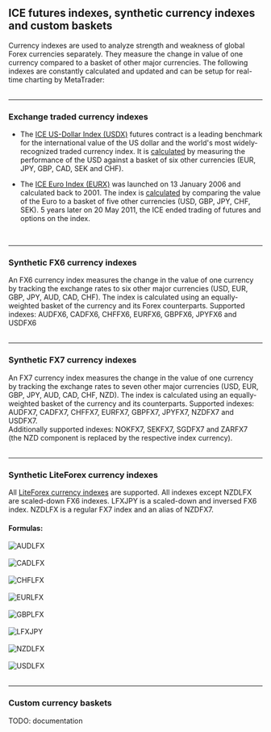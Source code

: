 
## ICE futures indexes, synthetic currency indexes and custom baskets

Currency indexes are used to analyze strength and weakness of global Forex currencies separately. They measure the change in
value of one currency compared to a basket of other major currencies. The following indexes are constantly calculated and
updated and can be setup for real-time charting by MetaTrader:
<br>
<br>

---

### Exchange traded currency indexes
- The <a href="https://www.theice.com/publicdocs/futures_us/USDX_Futures_Contract.pdf" target="_blank">ICE US-Dollar Index
(USDX)</a> futures contract is a leading benchmark for the international value of the US dollar and the world's most
widely-recognized traded currency index. It is <a href="http://www.forexltd.co.uk/trade/contrspec/usdx/" target="_blank">
calculated</a> by measuring the performance of the USD against a basket of six other currencies (EUR, JPY, GBP, CAD, SEK
and CHF).

- The <a href="http://web.archive.org/web/20111213011531if_/https://www.theice.com/publicdocs/rulebooks/futures_us/24_ICE_Futures_EURO_Index.pdf" target="_blank">
ICE Euro Index (EURX)</a> was launched on 13 January 2006 and calculated back to 2001. The index is
<a href="http://www.forexltd.co.uk/trade/contrspec/eurx/" target="_blank">calculated</a> by comparing the value of the Euro
to a basket of five other currencies (USD, GBP, JPY, CHF, SEK). 5 years later on 20 May 2011, the ICE ended trading of futures
and options on the index.
<br>

---

### Synthetic FX6 currency indexes
An FX6 currency index measures the change in the value of one currency by tracking the exchange rates to six other major
currencies (USD, EUR, GBP, JPY, AUD, CAD, CHF). The index is calculated using an equally-weighted basket of the currency and
its Forex counterparts. Supported indexes: AUDFX6, CADFX6, CHFFX6, EURFX6, GBPFX6, JPYFX6 and USDFX6
<br>
<br>

---

### Synthetic FX7 currency indexes
An FX7 currency index measures the change in the value of one currency by tracking the exchange rates to seven other major
currencies (USD, EUR, GBP, JPY, AUD, CAD, CHF, NZD). The index is calculated using an equally-weighted basket of the currency
and its counterparts. Supported indexes: AUDFX7, CADFX7, CHFFX7, EURFX7, GBPFX7, JPYFX7, NZDFX7 and USDFX7.  
Additionally supported indexes: NOKFX7, SEKFX7, SGDFX7 and ZARFX7 (the NZD component is replaced by the respective index
currency).
<br>
<br>

---

### Synthetic LiteForex currency indexes
All <a href="http://web.archive.org/web/20140421225104/http://www.liteforex.com/trading/trading-instruments/indices/" target="_blank">
LiteForex currency indexes</a> are supported. All indexes except NZDLFX are scaled-down FX6 indexes. LFXJPY is a scaled-down
and inversed FX6 index. NZDLFX is a regular FX7 index and an alias of NZDFX7.

#### Formulas:
![AUDLFX](https://user-images.githubusercontent.com/12749283/51873340-74d07b80-2365-11e9-9764-30ce54a9539d.png)<br>
<br>
![CADLFX](https://user-images.githubusercontent.com/12749283/51873467-f0cac380-2365-11e9-9f21-8b7f3db45c7a.png)<br>
<br>
![CHFLFX](https://user-images.githubusercontent.com/12749283/51873566-5e76ef80-2366-11e9-9f35-5a5b7a12ff5d.png)<br>
<br>
![EURLFX](https://user-images.githubusercontent.com/12749283/51873628-9b42e680-2366-11e9-8af4-1dcd5677ee7f.png)<br>
<br>
![GBPLFX](https://user-images.githubusercontent.com/12749283/51873891-8e72c280-2367-11e9-9aa3-b4c9e81649c1.png)<br>
<br>
![LFXJPY](https://user-images.githubusercontent.com/12749283/51873987-d72a7b80-2367-11e9-99af-81e33ef0e1b1.png)<br>
<br>
![NZDLFX](https://user-images.githubusercontent.com/12749283/51874141-66379380-2368-11e9-8d42-b6ed8142df9b.png)<br>
<br>
![USDLFX](https://user-images.githubusercontent.com/12749283/51872916-c415ac80-2363-11e9-92b5-96e119b415d2.png)<br>
<br>

---

### Custom currency baskets
TODO: documentation
<br>
<br>

